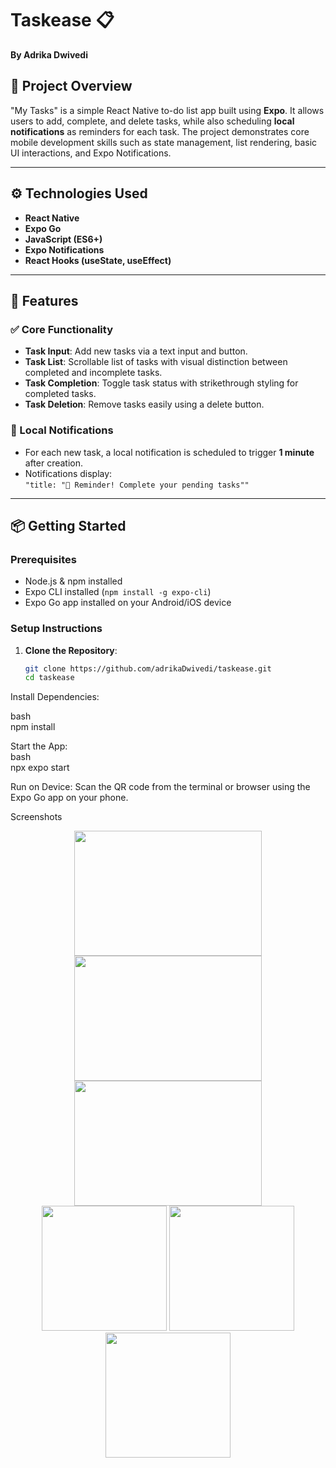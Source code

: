 # Taskease 📋  
**By Adrika Dwivedi**

## 📱 Project Overview

"My Tasks" is a simple React Native to-do list app built using **Expo**. It allows users to add, complete, and delete tasks, while also scheduling **local notifications** as reminders for each task. The project demonstrates core mobile development skills such as state management, list rendering, basic UI interactions, and Expo Notifications.

---

## ⚙️ Technologies Used

- **React Native**
- **Expo Go**
- **JavaScript (ES6+)**
- **Expo Notifications**
- **React Hooks (useState, useEffect)**

---

## 🚀 Features

### ✅ Core Functionality
- **Task Input**: Add new tasks via a text input and button.
- **Task List**: Scrollable list of tasks with visual distinction between completed and incomplete tasks.
- **Task Completion**: Toggle task status with strikethrough styling for completed tasks.
- **Task Deletion**: Remove tasks easily using a delete button.
  
### 🔔 Local Notifications
- For each new task, a local notification is scheduled to trigger **1 minute** after creation.
- Notifications display:  
  `"title: "📣 Reminder! Complete your pending tasks""`
---

## 📦 Getting Started

### Prerequisites
- Node.js & npm installed
- Expo CLI installed (`npm install -g expo-cli`)
- Expo Go app installed on your Android/iOS device

### Setup Instructions

1. **Clone the Repository**:
   ```bash
   git clone https://github.com/adrikaDwivedi/taskease.git
   cd taskease
   
Install Dependencies:


bash <br>
npm install

Start the App: <br>
bash <br>
npx expo start <br>

Run on Device:
Scan the QR code from the terminal or browser using the Expo Go app on your phone.

Screenshots
<p align="center">
    <img src="./assets/Screenshots/home-code.png" height= "200" width="300"/>
    <img src="./assets/Screenshots/homepage.png" height="200" width="300"/>
    <img src="./assets/Screenshots/firebase.png" height="200" width="300"/>
    <br>
  <img src="./assets/screenshots/home.png" width="200"/>
  <img src="./assets/screenshots/priority.png" width="200"/> 
  <img src="./assets/screenshots/task.png" width="200"/>
</p>
